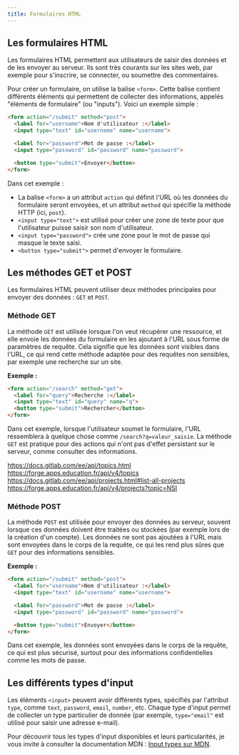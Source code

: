 ```yaml
---
title: Formulaires HTML
---
```


## Les formulaires HTML

Les formulaires HTML permettent aux utilisateurs de saisir des données et de les envoyer au serveur. Ils sont très courants sur les sites web, par exemple pour s'inscrire, se connecter, ou soumettre des commentaires.

Pour créer un formulaire, on utilise la balise `<form>`. Cette balise contient différents éléments qui permettent de collecter des informations, appelés "éléments de formulaire" (ou "inputs"). Voici un exemple simple :

```html
<form action="/submit" method="post">
  <label for="username">Nom d'utilisateur :</label>
  <input type="text" id="username" name="username">

  <label for="password">Mot de passe :</label>
  <input type="password" id="password" name="password">

  <button type="submit">Envoyer</button>
</form>
```

Dans cet exemple :
- La balise `<form>` a un attribut `action` qui définit l'URL où les données du formulaire seront envoyées, et un attribut `method` qui spécifie la méthode HTTP (ici, `post`).
- `<input type="text">` est utilisé pour créer une zone de texte pour que l'utilisateur puisse saisir son nom d'utilisateur.
- `<input type="password">` crée une zone pour le mot de passe qui masque le texte saisi.
- `<button type="submit">` permet d'envoyer le formulaire.

## Les méthodes GET et POST

Les formulaires HTML peuvent utiliser deux méthodes principales pour envoyer des données : `GET` et `POST`.

### Méthode GET
La méthode `GET` est utilisée lorsque l'on veut récupérer une ressource, et elle envoie les données du formulaire en les ajoutant à l'URL sous forme de paramètres de requête. Cela signifie que les données sont visibles dans l'URL, ce qui rend cette méthode adaptée pour des requêtes non sensibles, par exemple une recherche sur un site.

**Exemple :**
```html
<form action="/search" method="get">
  <label for="query">Recherche :</label>
  <input type="text" id="query" name="q">
  <button type="submit">Rechercher</button>
</form>
```
Dans cet exemple, lorsque l'utilisateur soumet le formulaire, l'URL ressemblera à quelque chose comme `/search?q=valeur_saisie`. La méthode `GET` est pratique pour des actions qui n'ont pas d'effet persistant sur le serveur, comme consulter des informations.

https://docs.gitlab.com/ee/api/topics.html  
https://forge.apps.education.fr/api/v4/topics  
https://docs.gitlab.com/ee/api/projects.html#list-all-projects  
https://forge.apps.education.fr/api/v4/projects?topic=NSI

### Méthode POST
La méthode `POST` est utilisée pour envoyer des données au serveur, souvent lorsque ces données doivent être traitées ou stockées (par exemple lors de la création d'un compte). Les données ne sont pas ajoutées à l'URL mais sont envoyées dans le corps de la requête, ce qui les rend plus sûres que `GET` pour des informations sensibles.

**Exemple :**
```html
<form action="/submit" method="post">
  <label for="username">Nom d'utilisateur :</label>
  <input type="text" id="username" name="username">

  <label for="password">Mot de passe :</label>
  <input type="password" id="password" name="password">

  <button type="submit">Envoyer</button>
</form>
```
Dans cet exemple, les données sont envoyées dans le corps de la requête, ce qui est plus sécurisé, surtout pour des informations confidentielles comme les mots de passe.

## Les différents types d'input
Les éléments `<input>` peuvent avoir différents types, spécifiés par l'attribut `type`, comme `text`, `password`, `email`, `number`, etc. Chaque type d'input permet de collecter un type particulier de donnée (par exemple, `type="email"` est utilisé pour saisir une adresse e-mail).

Pour découvrir tous les types d'input disponibles et leurs particularités, je vous invite à consulter la documentation MDN : [Input types sur MDN](https://developer.mozilla.org/fr/docs/Web/HTML/Element/input).

